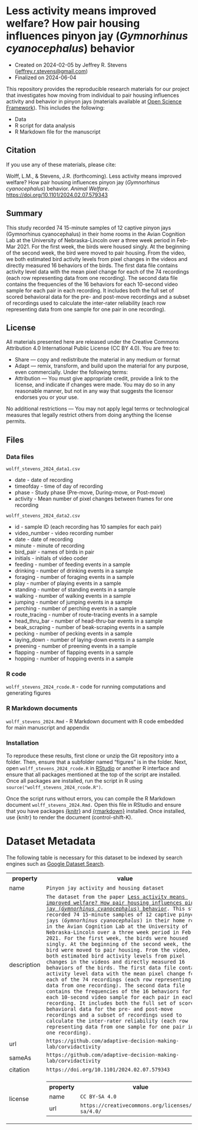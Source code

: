 
# Less activity means improved welfare? How pair housing influences pinyon jay (_Gymnorhinus cyanocephalus_) behavior

-   Created on 2024-02-05 by Jeffrey R. Stevens
    (<jeffrey.r.stevens@gmail.com>)
-   Finalized on 2024-06-04

This repository provides the reproducible research materials for our project that investigates how moving from individual to pair housing influences activity and behavior in pinyon jays (materials available at [Open Science Framework](https://osf.io/v9r6q/)). This includes the following:

-   Data
-   R script for data analysis
-   R Markdown file for the manuscript

## Citation

If you use any of these materials, please cite:

Wolff, L.M., & Stevens, J.R. (forthcoming). Less activity means improved welfare? How pair housing influences pinyon jay (_Gymnorhinus cyanocephalus_) behavior. _Animal Welfare_. https://doi.org/10.1101/2024.02.07.579343

## Summary

This study recorded 74 15-minute samples of 12 captive pinyon jays (Gymnorhinus cyanocephalus) in their home rooms in the Avian Cognition Lab at the University of Nebraska-Lincoln over a three week period in Feb-Mar 2021. For the first week, the birds were housed singly. At the beginning of the second week, the bird were moved to pair housing. From the video, we both estimated bird activity levels from pixel changes in the videos and directly measured 16 behaviors of the birds. The first data file contains activity level data with the mean pixel change for each of the 74 recordings (each row representing data from one recording). The second data file contains the frequencies of the 16 behaviors for each 10-second video sample for each pair in each recording. It includes both the full set of scored behavioral data for the pre- and post-move recordings and a subset of recordings used to calculate the inter-rater reliability (each row representing data from one sample for one pair in one recording).

## License

All materials presented here are released under the Creative Commons Attribution 4.0 International Public License (CC BY 4.0). You are free to:

-   Share — copy and redistribute the material in any medium or format
-   Adapt — remix, transform, and build upon the material for any
    purpose, even commercially. Under the following terms:
-   Attribution — You must give appropriate credit, provide a link to the license, and indicate if changes were made. You may do so in any     reasonable manner, but not in any way that suggests the licensor endorses you or your use.

No additional restrictions — You may not apply legal terms or technological measures that legally restrict others from doing anything the license permits.

## Files

### Data files

`wolff_stevens_2024_data1.csv`

-   date - date of recording
-   timeofday - time of day of recording
-   phase - Study phase (Pre-move, During-move, or Post-move)
-   activity - Mean number of pixel changes between frames for one recording

`wolff_stevens_2024_data2.csv`

-   id - sample ID (each recording has 10 samples for each pair)
-   video_number - video recording number
-   date - date of recording
-   minute - minute of recording
-   bird_pair - names of birds in pair
-   initials - initials of video coder
-   feeding - number of feeding events in a sample
-   drinking - number of drinking events in a sample
-   foraging - number of foraging events in a sample
-   play - number of playing events in a sample
-   standing - number of standing events in a sample
-   walking - number of walking events in a sample
-   jumping - number of jumping events in a sample
-   perching - number of perching events in a sample
-   route_tracing - number of route-tracing events in a sample
-   head_thru_bar - number of head-thru-bar events in a sample
-   beak_scraping - number of beak-scraping events in a sample
-   pecking - number of pecking events in a sample
-   laying_down - number of laying-down events in a sample
-   preening - number of preening events in a sample
-   flapping - number of flapping events in a sample
-   hopping - number of hopping events in a sample

### R code
 
`wolff_stevens_2024_rcode.R` - code for running computations and generating figures

### R Markdown documents

`wolff_stevens_2024.Rmd` - R Markdown document with R code embedded for main manuscript and appendix

### Installation

To reproduce these results, first clone or unzip the Git repository into a folder. Then, ensure that a subfolder named “figures” is in the folder. Next, open `wolff_stevens_2024_rcode.R` in [RStudio](https://rstudio.com) or another R interface and ensure that all packages mentioned at the top of the script are installed. Once all packages are installed, run the script in R using `source("wolff_stevens_2024_rcode.R")`.

Once the script runs without errors, you can compile the R Markdown document `wolff_stevens_2024.Rmd.` Open this file in RStudio and ensure that you have packages [{knitr}](https://yihui.org/knitr/) and [{rmarkdown}](https://rmarkdown.rstudio.com/) installed. Once installed, use {knitr} to render the document (control-shift-K). 

# Dataset Metadata
The following table is necessary for this dataset to be indexed by search
engines such as <a href="https://g.co/datasetsearch">Google Dataset Search</a>.
<div itemscope itemtype="http://schema.org/Dataset">
<table>
<tr>
<th>property</th>
<th>value</th>
</tr>
<tr>
<td>name</td>
<td><code itemprop="name">Pinyon jay activity and housing dataset</code></td>
</tr>
<tr>
<td>description</td>
<td><code itemprop="description">The dataset from the paper <a href="https://doi.org/10.1101/2024.02.07.579343">Less activity means improved welfare? How pair housing influences pinyon jay (<i>Gymnorhinus cyanocephalus</i>) behavior</a>. This study recorded 74 15-minute samples of 12 captive pinyon jays (<i>Gymnorhinus cyanocephalus</i>) in their home rooms in the Avian Cognition Lab at the University of Nebraska-Lincoln over a three week period in Feb-Mar 2021. For the first week, the birds were housed singly. At the beginning of the second week, the bird were moved to pair housing. From the video, we both estimated bird activity levels from pixel changes in the videos and directly measured 16 behaviors of the birds. The first data file contains activity level data with the mean pixel change for each of the 74 recordings (each row representing data from one recording). The second data file contains the frequencies of the 16 behaviors for each 10-second video sample for each pair in each recording. It includes both the full set of scored behavioral data for the pre- and post-move recordings and a subset of recordings used to calculate the inter-rater reliability (each row representing data from one sample for one pair in one recording).</code></td>
</tr>
</tr>
<tr>
<td>url</td>
<td><code itemprop="url">https://github.com/adaptive-decision-making-lab/corvidactivity</code></td>
</tr>
<tr>
<td>sameAs</td>
<td><code itemprop="sameAs">https://github.com/adaptive-decision-making-lab/corvidactivity</code></td>
</tr>
<tr>
<td>citation</td>
<td><code itemprop="citation">https://doi.org/10.1101/2024.02.07.579343</code></td>
</tr>
<tr>
<td>license</td>
<td>
<div itemscope itemtype="http://schema.org/CreativeWork" itemprop="license">
<table>
<tr>
<th>property</th>
<th>value</th>
</tr>
<tr>
<td>name</td>
<td><code itemprop="name">CC BY-SA 4.0</code></td>
</tr>
<tr>
<td>url</td>
<td><code itemprop="url">https://creativecommons.org/licenses/by-sa/4.0/</code></td>
</tr>
</table>
</div>
</td>
</tr>
</table>
</div>
